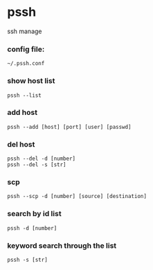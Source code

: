 # pssh
ssh manage

### config file:
    ~/.pssh.conf

### show host list
    pssh --list

### add host
    pssh --add [host] [port] [user] [passwd]

### del host
    pssh --del -d [number]
    pssh --del -s [str]

### scp
    pssh --scp -d [number] [source] [destination]


### search by id list
    pssh -d [number]

### keyword search through the list
    pssh -s [str]
